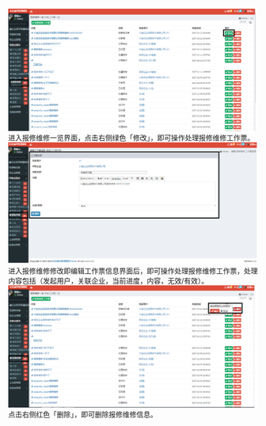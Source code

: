 ![](/assets/保修维修14.png)进入报修维修一览界面，点击右侧绿色「修改」，即可操作处理报修维修工作票。![](/assets/保修维修4.png)进入报修维修修改即编辑工作票信息界面后，即可操作处理报修维修工作票，处理内容包括（发起用户，关联企业，当前进度，内容，无效/有效）。![](/assets/保修维修15.png)点击右侧红色「删除」，即可删除报修维修信息。

